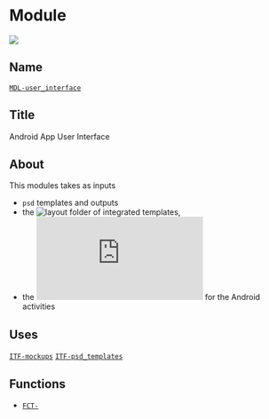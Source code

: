 # Module
![](viewme.jpg)

## Name
[`MDL-user_interface`]()

## Title
Android App User Interface

## About
This modules takes as inputs
- `psd` templates
and outputs
- the ![layout](https://github.com/echopen/android-app/tree/master/app/src/main/res/layout) folder of integrated templates,
- the ![front-end cinematics](https://github.com/echopen/android-app/tree/master/app/src/main/java/com/echopen/asso/echopen/MainActivity.java) for the Android activities

## Uses
[`ITF-mockups`](../interfaces/ITF-mockups)
[`ITF-psd_templates`](../interfaces/ITF-psd_templates)

## Functions
* [`FCT-`]()
